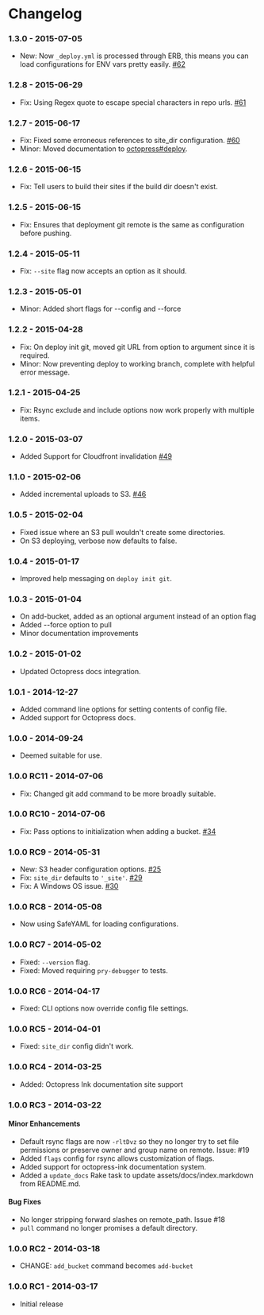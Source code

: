 # Changelog

### 1.3.0 - 2015-07-05
- New: Now `_deploy.yml` is processed through ERB, this means you can load configurations for ENV vars pretty easily. [#62](https://github.com/octopress/deploy/pull/62)

### 1.2.8 - 2015-06-29
- Fix: Using Regex quote to escape special characters in repo urls. [#61](https://github.com/octopress/deploy/pull/61)

### 1.2.7 - 2015-06-17
- Fix: Fixed some erroneous references to site_dir configuration. [#60](https://github.com/octopress/deploy/pull/60)
- Minor: Moved documentation to [octopress#deploy](https://github.com/octopress/octopress#deploy).

### 1.2.6 - 2015-06-15
- Fix: Tell users to build their sites if the build dir doesn't exist.

### 1.2.5 - 2015-06-15
- Fix: Ensures that deployment git remote is the same as configuration before pushing.

### 1.2.4 - 2015-05-11
- Fix: `--site` flag now accepts an option as it should.

### 1.2.3 - 2015-05-01
- Minor: Added short flags for --config and --force

### 1.2.2 - 2015-04-28
- Fix: On deploy init git, moved git URL from option to argument since it is required.
- Minor: Now preventing deploy to working branch, complete with helpful error message.

### 1.2.1 - 2015-04-25 

- Fix: Rsync exclude and include options now work properly with multiple items.

### 1.2.0 - 2015-03-07 

- Added Support for Cloudfront invalidation [#49](https://github.com/octopress/deploy/pull/49)

### 1.1.0 - 2015-02-06

- Added incremental uploads to S3. [#46](https://github.com/octopress/deploy/pull/46)

### 1.0.5 - 2015-02-04

- Fixed issue where an S3 pull wouldn't create some directories.
- On S3 deploying, verbose now defaults to false.

### 1.0.4 - 2015-01-17

- Improved help messaging on `deploy init git`.

### 1.0.3 - 2015-01-04

- On add-bucket, added <NAME> as an optional argument instead of an option flag
- Added --force option to pull
- Minor documentation improvements

### 1.0.2 - 2015-01-02

- Updated Octopress docs integration.

### 1.0.1 - 2014-12-27
- Added command line options for setting contents of config file.
- Added support for Octopress docs.

### 1.0.0 - 2014-09-24
- Deemed suitable for use.

###  1.0.0 RC11 - 2014-07-06
- Fix: Changed git add command to be more broadly suitable.

###  1.0.0 RC10 - 2014-07-06
- Fix: Pass options to initialization when adding a bucket. [#34](https://github.com/octopress/deploy/pull/34)

###  1.0.0 RC9 - 2014-05-31

- New: S3 header configuration options. [#25](https://github.com/octopress/deploy/issues/25)
- Fix: `site_dir` defaults to `'_site'`. [#29](https://github.com/octopress/deploy/issues/29)
- Fix: A Windows OS issue. [#30](https://github.com/octopress/deploy/pull/30)

###  1.0.0 RC8 - 2014-05-08

- Now using SafeYAML for loading configurations.

###  1.0.0 RC7 - 2014-05-02

- Fixed: `--version` flag.
- Fixed: Moved requiring `pry-debugger` to tests.

### 1.0.0 RC6 - 2014-04-17

- Fixed: CLI options now override config file settings.

### 1.0.0 RC5 - 2014-04-01

- Fixed: `site_dir` config didn't work.


### 1.0.0 RC4 - 2014-03-25

- Added: Octopress Ink documentation site support

### 1.0.0 RC3 - 2014-03-22

#### Minor Enhancements
- Default rsync flags are now `-rltDvz` so they no
  longer try to set file permissions or preserve owner and
  group name on remote. Issue: #19
- Added `flags` config for rsync allows customization of flags.
- Added support for octopress-ink documentation system.
- Added a `update_docs` Rake task to update assets/docs/index.markdown from README.md.

#### Bug Fixes
- No longer stripping forward slashes on remote_path. Issue #18
- `pull` command no longer promises a default directory.


### 1.0.0 RC2 - 2014-03-18
- CHANGE: `add_bucket` command becomes `add-bucket` 

### 1.0.0 RC1 - 2014-03-17
- Initial release

